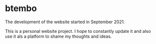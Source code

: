 # btembo
The development of the website started in September 2021.

This is a personal website project. I hope to constantly update it and also use it als a platform to shame my thoughts and ideas.
